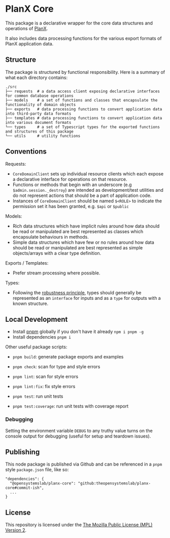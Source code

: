 # PlanX Core

This package is a declarative wrapper for the core data structures and operations of [PlanX](https://github.com/theopensystemslab/planx-new).

It also includes data processing functions for the various export formats of PlanX application data.

## Structure

The package is structured by functional responsibility. Here is a summary of what each directory contains:

    ./src
    ├── requests  # a data access client exposing declarative interfaces for common database operations
    ├── models    # a set of functions and classes that encapsulate the functionality of domain objects
    ├── exports   # data processing functions to convert application data into third-party data formats
    ├── templates # data processing functions to convert application data into various document formats
    └── types     # a set of Typescript types for the exported functions and structures of this package
    └── utils     # utility functions

## Conventions

Requests:

- `CoreDomainClient` sets up individual resource clients which each expose a declarative interface for operations on that resource.
- Functions or methods that begin with an underscore (e.g `$admin.session._destroy`) are intended as development/test utilities and do not represent actions that should be a part of application code.
- Instances of `CoreDomainClient` should be named `$<ROLE>` to indicate the permission set it has been granted, e.g. `$api` or `$public`

Models:

- Rich data structures which have implicit rules around how data should be read or manipulated are best represented as classes which encapsulate behaviours in methods.
- Simple data structures which have few or no rules around how data should be read or manipulated are best represented as simple objects/arrays with a clear type definition.

Exports / Templates:

- Prefer stream processing where possible.

Types:

- Following the [robustness principle](https://en.wikipedia.org/wiki/Robustness_principle), types should generally be represented as an `interface` for inputs and as a `type` for outputs with a known structure.

## Local Development

- Install [pnpm](https://pnpm.io) globally if you don't have it already `npm i pnpm -g`
- Install dependencies `pnpm i`

Other useful package scripts:

- `pnpm build`: generate package exports and examples

- `pnpm check`: scan for type and style errors
- `pnpm lint`: scan for style errors
- `pnpm lint:fix`: fix style errors

- `pnpm test`: run unit tests
- `pnpm test:coverage`: run unit tests with coverage report

### Debugging

Setting the environment variable `DEBUG` to any truthy value turns on the console output for debugging (useful for setup and teardown issues).

## Publishing

This node package is published via Github and can be referenced in a `pnpm` style `package.json` file, like so:

    "dependencies": {
      "@opensystemslab/planx-core": "github:theopensystemslab/planx-core#commit-ish",
      ...
    }

## License

This repository is licensed under the [The Mozilla Public License (MPL) Version 2](https://github.com/theopensystemslab/planx-core/blob/main/LICENSE).
